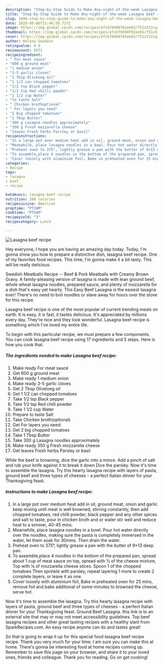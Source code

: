 ```yaml
---
description: "Step-by-Step Guide to Make Any-night-of-the-week Lasagna beef recipe"
title: "Step-by-Step Guide to Make Any-night-of-the-week Lasagna beef recipe"
slug: 1098-step-by-step-guide-to-make-any-night-of-the-week-lasagna-beef-recipe
date: 2020-09-06T13:46:59.727Z
image: https://img-global.cpcdn.com/recipes/efcbf0d98f82eeb5/751x532cq70/lasagna-beef-recipe-recipe-main-photo.jpg
thumbnail: https://img-global.cpcdn.com/recipes/efcbf0d98f82eeb5/751x532cq70/lasagna-beef-recipe-recipe-main-photo.jpg
cover: https://img-global.cpcdn.com/recipes/efcbf0d98f82eeb5/751x532cq70/lasagna-beef-recipe-recipe-main-photo.jpg
author: Helena Goodwin
ratingvalue: 4.9
reviewcount: 6971
recipeingredient:
- " For meat sauce"
- "600 g ground meat"
- "1 medium onion"
- "3-5 garlic cloves"
- "2 Tbsp Oliveveg oil"
- "1 1/2 can chopped tomatoes"
- "1/2 tsp Black pepper"
- "1/2 tsp Red chilli powder"
- "1 1/2 cup Water"
- "to taste Salt"
- " Chicken brothoptional"
- " For layers you need"
- "2 big chopped tomatoes"
- "1 Tbsp Butter"
- "300 g Lasagna noodles approximately"
- "350 g Fresh mozzarella cheese"
- "leaves Fresh herbs Parsley or basil"
recipeinstructions:
- "In a large pot over medium heat add in oil, ground meat, onion and garlic keep mixing until meat is well browned, stirring constantly, then add chopped tomatoes, red chilli powder, black pepper and any other spices and salt to taste, pour in chicken broth and or water stir well and reduce heat to a simmer, 40-45 mins."
- "Meanwhile, place lasagna noodles in a bowl. Pour hot water directly over the noodles, making sure the pasta is completely immersed in the water, let them soak for 30mins. Then drain the water."
- "Preheat oven to 375°, lightly grease a pan with the butter of 9×13 deep pan."
- "To assemble,place 4 noodles in the bottom of the prepared pan, spread about 1 cup of meat sauce on top, spread with ⅓ of the cheese mixture, Top with ¼ of mozzarella cheese slices. Spoon 1 of the chopped tomatoes Then sprinkle with parsley, repeat layering 1 more to create 2 complete layers, or leave it as one."
- "Cover loosely with aluminium foil, Bake in preheated oven for 25 mins, remove foil and bake additional of some minutes to browned the cheese, serve hot."
categories:
- Recipe
tags:
- lasagna
- beef
- recipe

katakunci: lasagna beef recipe 
nutrition: 268 calories
recipecuisine: American
preptime: "PT34M"
cooktime: "PT54M"
recipeyield: "3"
recipecategory: Lunch

---
```



![Lasagna beef recipe](https://img-global.cpcdn.com/recipes/efcbf0d98f82eeb5/751x532cq70/lasagna-beef-recipe-recipe-main-photo.jpg)

Hey everyone, I hope you are having an amazing day today. Today, I'm gonna show you how to prepare a distinctive dish, lasagna beef recipe. One of my favorites food recipes. This time, I'm gonna make it a bit tasty. This will be really delicious.

Swedish Meatballs Recipe -- Beef &amp; Pork Meatballs with Creamy Brown Gravy. A family-pleasing version of lasagna is made with lean ground beef, whole wheat lasagna noodles, prepared sauce, and plenty of mozzarella for a dish that&#39;s easy yet hearty. This Easy Beef Lasagna is the easiest lasagna ever! There&#39;s no need to boil noodles or slave away for hours over the stove for this recipe.

Lasagna beef recipe is one of the most popular of current trending meals on earth. It is easy, it is fast, it tastes delicious. It's appreciated by millions every day. They're nice and they look wonderful. Lasagna beef recipe is something which I've loved my entire life.


To begin with this particular recipe, we must prepare a few components. You can cook lasagna beef recipe using 17 ingredients and 5 steps. Here is how you cook that.

<!--inarticleads1-->

##### The ingredients needed to make Lasagna beef recipe:

1. Make ready  For meat sauce
1. Get 600 g ground meat
1. Make ready 1 medium onion
1. Make ready 3-5 garlic cloves
1. Get 2 Tbsp Olive\veg oil
1. Get 1 1/2 can chopped tomatoes
1. Take 1/2 tsp Black pepper
1. Take 1/2 tsp Red chilli powder
1. Take 1 1/2 cup Water
1. Prepare to taste Salt
1. Take  Chicken broth(optional)
1. Get  For layers you need:
1. Get 2 big chopped tomatoes
1. Take 1 Tbsp Butter
1. Take 300 g Lasagna noodles approximately
1. Make ready 350 g Fresh mozzarella cheese
1. Get leaves Fresh herbs Parsley or basil


While the beef is browning, dice the garlic into a mince. Add a pinch of salt and rub your knife against it to break it down Dice the parsley. Now it&#39;s time to assemble the lasagna. Try this hearty lasagna recipe with layers of pasta, ground beef and three types of cheeses - a perfect Italian dinner for your Thanksgiving feast. 

<!--inarticleads2-->

##### Instructions to make Lasagna beef recipe:

1. In a large pot over medium heat add in oil, ground meat, onion and garlic keep mixing until meat is well browned, stirring constantly, then add chopped tomatoes, red chilli powder, black pepper and any other spices and salt to taste, pour in chicken broth and or water stir well and reduce heat to a simmer, 40-45 mins.
1. Meanwhile, place lasagna noodles in a bowl. Pour hot water directly over the noodles, making sure the pasta is completely immersed in the water, let them soak for 30mins. Then drain the water.
1. Preheat oven to 375°, lightly grease a pan with the butter of 9×13 deep pan.
1. To assemble,place 4 noodles in the bottom of the prepared pan, spread about 1 cup of meat sauce on top, spread with ⅓ of the cheese mixture, Top with ¼ of mozzarella cheese slices. Spoon 1 of the chopped tomatoes Then sprinkle with parsley, repeat layering 1 more to create 2 complete layers, or leave it as one.
1. Cover loosely with aluminium foil, Bake in preheated oven for 25 mins, remove foil and bake additional of some minutes to browned the cheese, serve hot.


Now it&#39;s time to assemble the lasagna. Try this hearty lasagna recipe with layers of pasta, ground beef and three types of cheeses - a perfect Italian dinner for your Thanksgiving feast. Ground Beef Lasagna. this link is to an external site that may or may not meet accessibility guidelines. Top beef lasagna recipes and other great tasting recipes with a healthy slant from SparkRecipes.com. An easy recipe anyone can do and tastes great! 

So that is going to wrap it up for this special food lasagna beef recipe recipe. Thank you very much for your time. I am sure you can make this at home. There's gonna be interesting food at home recipes coming up. Remember to save this page on your browser, and share it to your loved ones, friends and colleague. Thank you for reading. Go on get cooking!
